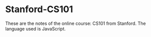 # Stanford-CS101
These are the notes of the online course: CS101 from Stanford.
The language used is JavaScript.
